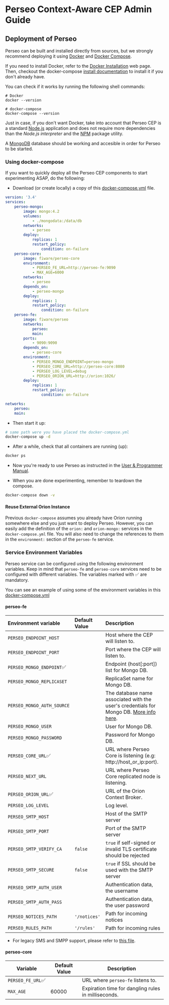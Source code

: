 # Perseo Context-Aware CEP Admin Guide

## Deployment of Perseo

Perseo can be built and installed directly from sources, but we strongly recommend deploying it using
[Docker](https://www.docker.com/) and [Docker Compose](https://docs.docker.com/compose/).

If you need to install Docker, refer to the [Docker Installation](https://docs.docker.com/engine/installation/) web
page. Then, checkout the docker-compose [install documentation](https://docs.docker.com/compose/install/) to install it
if you don't already have.

You can check if it works by running the following shell commands:

```text
# Docker
docker --version

# docker-compose
docker-compose --version
```

Just in case, if you don't want Docker, take into account that Perseo CEP is a standard
[Node.js](https://nodejs.org/es/) application and does not require more dependencies than the _Node.js interpreter_ and
the [NPM](https://www.npmjs.com/) package utility.

A [MongoDB](https://www.mongodb.com/) database should be working and accesible in order for Perseo to be started.

### Using docker-compose

If you want to quickly deploy all the Perseo CEP components to start experimenting ASAP, do the following:

-   Download (or create locally) a copy of this
    [docker-compose.yml](https://github.com/telefonicaid/perseo-fe/blob/master/docker-compose.yml) file.

```yml
version: '3.4'
services:
    perseo-mongo:
        image: mongo:4.2
        volumes:
            - ./mongodata:/data/db
        networks:
            - perseo
        deploy:
            replicas: 1
            restart_policy:
                condition: on-failure
    perseo-core:
        image: fiware/perseo-core
        environment:
            - PERSEO_FE_URL=http://perseo-fe:9090
            - MAX_AGE=6000
        networks:
            - perseo
        depends_on:
            - perseo-mongo
        deploy:
            replicas: 1
            restart_policy:
                condition: on-failure
    perseo-fe:
        image: fiware/perseo
        networks:
            perseo:
            main:
        ports:
            - 9090:9090
        depends_on:
            - perseo-core
        environment:
            - PERSEO_MONGO_ENDPOINT=perseo-mongo
            - PERSEO_CORE_URL=http://perseo-core:8080
            - PERSEO_LOG_LEVEL=debug
            - PERSEO_ORION_URL=http://orion:1026/
        deploy:
            replicas: 1
            restart_policy:
                condition: on-failure

networks:
    perseo:
    main:
```

-   Then start it up:

```bash
# same path were you have placed the docker-compose.yml
docker-compose up -d
```

-   After a while, check that all containers are running (up):

```bash
docker ps
```

-   Now you're ready to use Perseo as instructed in the [User & Programmer Manual](../user/index.md).

-   When you are done experimenting, remember to teardown the compose.

```bash
docker-compose down -v
```

#### Reuse External Orion Instance

Previous `docker-compose` assumes you already have Orion running somewhere else and you just want to deploy Perseo.
However, you can easily add the definition of the `orion:` and `orion-mongo:` services in the `docker-compose.yml` file.
You will also need to change the references to them in the `environment:` section of the `perseo-fe` service.

### Service Environment Variables

Perseo service can be configured using the following environment variables. Keep in mind that `perseo-fe` and
`perseo-core` services need to be configured with different variables. The variables marked with ✅ are mandatory.

You can see an example of using some of the environment variables in this
[docker-compose.yml](<(../../docker-compose.yml)>)

#### perseo-fe

| Environment variable       | Default Value | Description                                                                                                                                                                    |
| :------------------------- | :------------ | :----------------------------------------------------------------------------------------------------------------------------------------------------------------------------- |
| `PERSEO_ENDPOINT_HOST`     |               | Host where the CEP will listen to.                                                                                                                                             |
| `PERSEO_ENDPOINT_PORT`     |               | Port where the CEP will listen to.                                                                                                                                             |
| `PERSEO_MONGO_ENDPOINT`✅  |               | Endpoint (host[:port]) list for Mongo DB.                                                                                                                                      |
| `PERSEO_MONGO_REPLICASET`  |               | ReplicaSet name for Mongo DB.                                                                                                                                                  |
| `PERSEO_MONGO_AUTH_SOURCE` |               | The database name associated with the user's credentials for Mongo DB. [More info here](https://docs.mongodb.com/manual/reference/connection-string/#mongodb-urioption-urioptionauthSource). |
| `PERSEO_MONGO_USER`        |               | User for Mongo DB.                                                                                                                                                             |
| `PERSEO_MONGO_PASSWORD`    |               | Password for Mongo DB.                                                                                                                                                         |
| `PERSEO_CORE_URL`✅        |               | URL where Perseo Core is listening (e.g: http://host_or_ip:port).                                                                                                              |
| `PERSEO_NEXT_URL`          |               | URL where Perseo Core replicated node is listening.                                                                                                                            |
| `PERSEO_ORION_URL`✅       |               | URL of the Orion Context Broker.                                                                                                                                               |
| `PERSEO_LOG_LEVEL`         |               | Log level.                                                                                                                                                                     |
| `PERSEO_SMTP_HOST`         |               | Host of the SMTP server                                                                                                                                                        |
| `PERSEO_SMTP_PORT`         |               | Port of the SMTP server                                                                                                                                                        |
| `PERSEO_SMTP_VERIFY_CA`    | `false`       | `true` if self-signed or invalid TLS certificate should be rejected                                                                                                            |
| `PERSEO_SMTP_SECURE`       | `false`       | `true` if SSL should be used with the SMTP server                                                                                                                              |
| `PERSEO_SMTP_AUTH_USER`    |               | Authentication data, the username                                                                                                                                              |
| `PERSEO_SMTP_AUTH_PASS`    |               | Authentication data, the user password                                                                                                                                         |
| `PERSEO_NOTICES_PATH`      | `'/notices'`  | Path for incoming notices                                                                                                                                                      |
| `PERSEO_RULES_PATH`        | `'/rules'`    | Path for incoming rules                                                                                                                                                        |

-   For legacy SMS and SMPP support, please refer to [this file](configuration.md).

#### perseo-core

| Variable          | Default Value | Description                                         |
| ----------------- | ------------- | --------------------------------------------------- |
| `PERSEO_FE_URL`✅ |               | URL where `perseo-fe` listens to.                   |
| `MAX_AGE`         | 60000         | Expiration time for dangling rules in milliseconds. |
